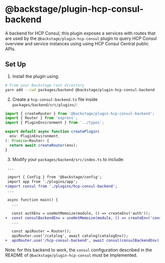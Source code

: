 # @backstage/plugin-hcp-consul-backend

A backend for HCP Consul, this plugin exposes a services with routes that are used by the `@backstage/plugin-hcp-consul` plugin to query HCP Consul overview and service instances using using HCP Consul Central public APIs.

## Set Up

1. Install the plugin using:

```bash
# From your Backstage root directory
yarn add --cwd packages/backend @backstage/plugin-hcp-consul-backend
```

2. Create a `hcp-consul-backend.ts` file inside `packages/backend/src/plugins/`:

```typescript
import { createRouter } from '@backstage/plugin-hcp-consul-backend';
import { Router } from 'express';
import { PluginEnvironment } from '../types';

export default async function createPlugin(
  env: PluginEnvironment,
): Promise<Router> {
  return await createRouter(env);
}
```

3. Modify your `packages/backend/src/index.ts` to include:

```diff
 ...

 import { Config } from '@backstage/config';
 import app from './plugins/app';
+import consul from './plugins/hcp-consul-backend';
 ...

 async function main() {
   ...

   const authEnv = useHotMemoize(module, () => createEnv('auth'));
+  const consulBackendEnv = useHotMemoize(module, () => createEnv('consul'));
   ...

   const apiRouter = Router();
   apiRouter.use('/catalog', await catalog(catalogEnv));
+  apiRouter.use('/hcp-consul-backend', await consul(consulBackendEnv));
```

Note: for this backend to work, the `consul` configuration described in the README of `@backstage/plugin-hcp-consul` must be implemented.
